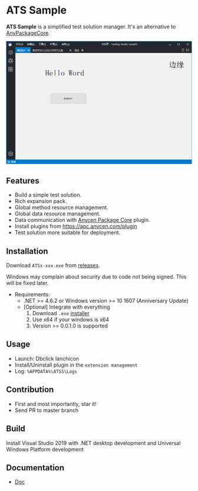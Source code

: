 ATS Sample
===

**ATS Sample** is a simplified test solution manager. It's an alternative to [AnyPackageCore](https://github.com/Aravent/AnyPackageCore).

![demo](doc/demo.png)

Features
--------

- Build a simple test solution.
- Rich expansion pack.
- Global method resource management.
- Global data resource management.
- Data communication with [Anycen Package Core](https://github.com/Aravent/AnyPackageCore) plugin.
- Install plugins from https://apc.anycen.com/plugin
- Test solution more suitable for deployment.

Installation
------------

Download `ATSs-xxx.exe` from [releases](https://github.com/Wox-launcher/Wox/releases).

Windows may complain about security due to code not being signed. This will be fixed later. 

- Requirements:
  - .NET >= 4.6.2 or Windows version >= 10 1607 (Anniversary Update)
  - [Optional] Integrate with everything
    1. Download `.exe` [installer](https://apc.anycen.com/)
    2. Use x64 if your windows is x64
    3. Version >= 0.0.1.0 is supported

Usage
-----

- Launch: Dbclick lanchicon
- Install/Uninstall plugin in the `extension management`
- Log: `%APPDATA%\ATSS\Logs`

Contribution
------------

- First and most importantly, star it!
- Send PR to master branch

Build
-----

Install Visual Studio 2019 with .NET desktop development and Universal Windows Platform development

Documentation
-------------
- [Doc](https://github.com/Aravent/ATS/Doc)

